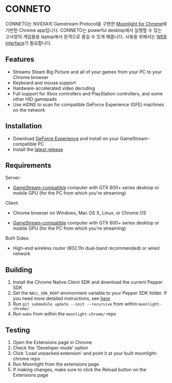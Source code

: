 # CONNETO

CONNETO는 NVIDIA의 Gamstream Protocol을 구현한 [Moonlight for Chrome](http://moonlight-stream.com)에 기반한 Chrome app입니다.
CONNETO는 powerful desktop에서 실행할 수 있는 고사양의 게임들을 laptop에서 원격으로 즐길 수 있게 해줍니다.
사용을 위해서는 [WEB interface](https://github.com/twice154/react_server)가 필요합니다.

## Features

* Streams Steam Big Picture and all of your games from your PC to your Chrome browser
* Keyboard and mouse support
* Hardware-accelerated video decoding
* Full support for Xbox controllers and PlayStation controllers, and some other HID gamepads
* Use mDNS to scan for compatible GeForce Experience (GFE) machines on the network

## Installation
* Download [GeForce Experience](http://www.geforce.com/geforce-experience) and install on your GameStream-compatible PC
* Install the [latest release](https://github.com/moonlight-stream/moonlight-chrome/releases)

## Requirements
Server: 
* [GameStream-compatible](http://shield.nvidia.com/play-pc-games/) computer with GTX 600+ series desktop or mobile GPU (for the PC from which you're streaming)

Client: 
- Chrome browser on Windows, Mac OS X, Linux, or Chrome OS
* [GameStream-compatible](http://shield.nvidia.com/play-pc-games/) computer with GTX 600+ series desktop or mobile GPU (for the PC from which you're streaming)

Both Sides: 
* High-end wireless router (802.11n dual-band recommended) or wired network

## Building
1. Install the Chrome Native Client SDK and download the current Pepper SDK
2. Set the `NACL_SDK_ROOT` environment variable to your Pepper SDK folder. If you need more detailed instructions, see [here](https://github.com/google/pepper.js/wiki/Getting-Started)
3. Run `git submodule update --init --recursive` from within `moonlight-chrome/`
4. Run `make` from within the `moonlight-chrome/` repo

## Testing
1. Open the Extensions page in Chrome
2. Check the 'Developer mode' option
3. Click 'Load unpacked extension' and point it at your built moonlight-chrome repo
4. Run Moonlight from the extensions page
5. If making changes, make sure to click the Reload button on the Extensions page

